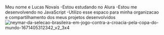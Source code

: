 Meu nome e Lucas Novais
-Estou estudando no Alura
-Estou me desenvolvendo no JavaScript 
-Utilizo esse espaco para minha organizacao e compartilhamento dos meus projetos desenvolvidos
![neymar-da-selecao-brasileira-em-jogo-contra-a-croacia-pela-copa-do-mundo-1671405312342_v2_3x4](https://github.com/lucasnovais07ygy/lucas-novais/assets/173280176/ce37d6c2-f166-41aa-91f8-97ade4f51e29)
